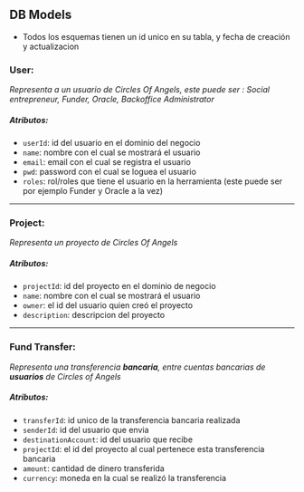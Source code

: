 ## DB Models

* Todos los esquemas tienen un id unico en su tabla, y fecha de creación y actualizacion

### User:
_Representa a un usuario de Circles Of Angels, este puede ser : Social entrepreneur, Funder, Oracle, Backoffice Administrator_
  #####  Atributos:
  - `userId`: id del usuario en el dominio del negocio
  - `name`: nombre con el cual se mostrará el usuario
  - `email`: email con el cual se registra el usuario
  - `pwd`: password con el cual se loguea el usuario
  - `roles`: rol/roles que tiene el usuario en la herramienta (este puede ser por ejemplo Funder y Oracle a la vez)  

----
### Project:
  _Representa un proyecto de Circles Of Angels_
  #####  Atributos:
  - `projectId`: id del proyecto en el dominio de negocio
  - `name`: nombre con el cual se mostrará el usuario
  - `owner`: el id del usuario quien creó el proyecto
  - `description`: descripcion del proyecto

----
### Fund Transfer:
  _Representa una transferencia **bancaria**, entre cuentas bancarias de **usuarios** de Circles of Angels_
  #####  Atributos:
  - `transferId`: id unico de la transferencia bancaria realizada
  - `senderId`: id del usuario que envia
  - `destinationAccount`: id del usuario que recibe
  - `projectId`: el id del proyecto al cual pertenece esta transferencia bancaria
  - `amount`: cantidad de dinero transferida
  - `currency`: moneda en la cual se realizó la transferencia

